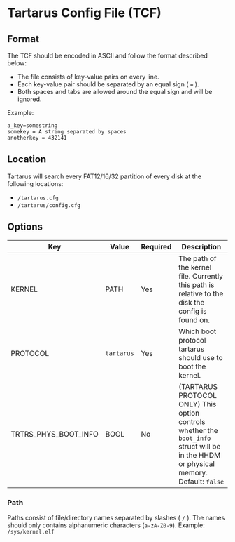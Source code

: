 # Tartarus Config File (TCF)

## Format
The TCF should be encoded in ASCII and follow the format described below:
- The file consists of key-value pairs on every line.
- Each key-value pair should be separated by an equal sign ( `=` ).
- Both spaces and tabs are allowed around the equal sign and will be ignored.

Example:
```
a_key=somestring
somekey = A string separated by spaces
anotherkey = 432141
```

## Location
Tartarus will search every FAT12/16/32 partition of every disk at the following locations:
- `/tartarus.cfg`
- `/tartarus/config.cfg`

## Options
|Key|Value|Required|Description|
|-|-|-|-|
|KERNEL|PATH|Yes|The path of the kernel file. Currently this path is relative to the disk the config is found on.|
|PROTOCOL|`tartarus`|Yes|Which boot protocol tartarus should use to boot the kernel.|
|TRTRS_PHYS_BOOT_INFO|BOOL|No|(TARTARUS PROTOCOL ONLY) This option controls whether the `boot_info` struct will be in the HHDM or physical memory. Default: `false`|

### Path
Paths consist of file/directory names separated by slashes ( `/` ). The names should only contains alphanumeric characters (`a-zA-Z0-9`). Example: `/sys/kernel.elf`